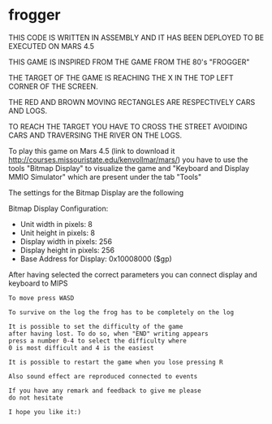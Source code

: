 # frogger

 THIS CODE IS WRITTEN IN ASSEMBLY AND IT HAS BEEN DEPLOYED TO BE EXECUTED ON MARS 4.5

 THIS GAME IS INSPIRED FROM THE GAME FROM THE 80's "FROGGER"
 
 THE TARGET OF THE GAME IS REACHING THE X IN THE TOP LEFT CORNER OF THE SCREEN.

 THE RED AND BROWN MOVING RECTANGLES ARE RESPECTIVELY CARS AND LOGS.

 TO REACH THE TARGET YOU HAVE TO CROSS THE STREET AVOIDING CARS AND TRAVERSING THE 
 RIVER ON THE LOGS.


 To play this game on Mars 4.5 (link to download it 
 http://courses.missouristate.edu/kenvollmar/mars/) you have to use the tools "Bitmap Display"
 to visualize the game and "Keyboard and Display MMIO Simulator" which are present
 under the tab "Tools"

 The settings for the Bitmap Display are the following

 Bitmap Display Configuration:
 - Unit width in pixels: 8
 - Unit height in pixels: 8
 - Display width in pixels: 256
 - Display height in pixels: 256
 - Base Address for Display: 0x10008000 ($gp)

 After having selected the correct parameters you can connect display and keyboard to MIPS


	To move press WASD
	
	To survive on the log the frog has to be completely on the log

	It is possible to set the difficulty of the game
	after having lost. To do so, when "END" writing appears
	press a number 0-4 to select the difficulty where
	0 is most difficult and 4 is the easiest

	It is possible to restart the game when you lose pressing R

	Also sound effect are reproduced connected to events

	If you have any remark and feedback to give me please
	do not hesitate	

	I hope you like it:)


